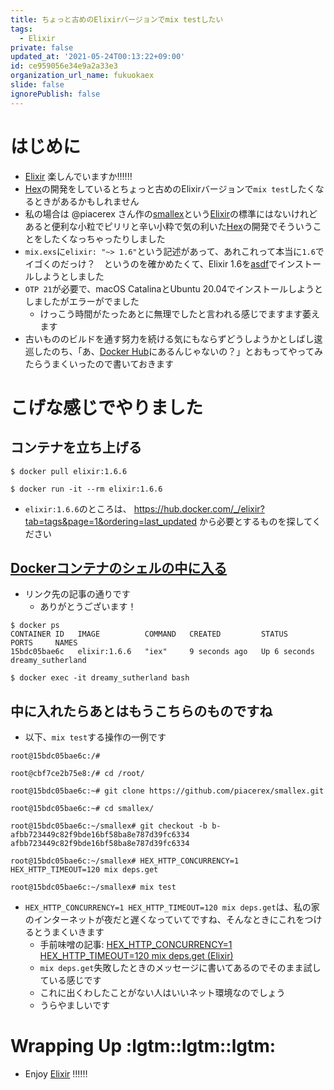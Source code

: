 ```yaml
---
title: ちょっと古めのElixirバージョンでmix testしたい
tags:
  - Elixir
private: false
updated_at: '2021-05-24T00:13:22+09:00'
id: ce959056e34e9a2a33e3
organization_url_name: fukuokaex
slide: false
ignorePublish: false
---
```

# はじめに
- [Elixir](https://elixir-lang.org/) 楽しんでいますか:bangbang::bangbang::bangbang:
- [Hex](https://hex.pm/)の開発をしているとちょっと古めのElixirバージョンで`mix test`したくなるときがあるかもしれません
- 私の場合は @piacerex さん作の[smallex](https://github.com/piacerex/smallex)という[Elixir](https://elixir-lang.org/)の標準にはないけれどあると便利な小粒でピリリと辛い小粋で気の利いた[Hex](https://hex.pm/)の開発でそういうことをしたくなっちゃったりしました
- `mix.exs`に`elixir: "~> 1.6"`という記述があって、あれこれって本当に`1.6`でイゴくのだっけ？　というのを確かめたくて、Elixir 1.6を[asdf](https://asdf-vm.com/#/)でインストールしようとしました
- `OTP 21`が必要で、macOS CatalinaとUbuntu 20.04でインストールしようとしましたがエラーがでました
    - けっこう時間がたったあとに無理でしたと言われる感じでますます萎えます
- 古いもののビルドを通す努力を続ける気にもならずどうしようかとしばし逡巡したのち、「あ、[Docker Hub](https://hub.docker.com/)にあるんじゃないの？」とおもってやってみたらうまくいったので書いておきます

# こげな感じでやりました

## コンテナを立ち上げる
```
$ docker pull elixir:1.6.6

$ docker run -it --rm elixir:1.6.6 
```

- `elixir:1.6.6`のところは、 https://hub.docker.com/_/elixir?tab=tags&page=1&ordering=last_updated から必要とするものを探してください

## [Dockerコンテナのシェルの中に入る](https://qiita.com/__cooper/items/4740c24666299c366044)
- リンク先の記事の通りです
    - ありがとうございます！

```
$ docker ps                                                        
CONTAINER ID   IMAGE          COMMAND   CREATED         STATUS         PORTS     NAMES
15bdc05bae6c   elixir:1.6.6   "iex"     9 seconds ago   Up 6 seconds             dreamy_sutherland

$ docker exec -it dreamy_sutherland bash
```

## 中に入れたらあとはもうこちらのものですね
- 以下、`mix test`する操作の一例です

```
root@15bdc05bae6c:/#

root@cbf7ce2b75e8:/# cd /root/

root@15bdc05bae6c:~# git clone https://github.com/piacerex/smallex.git

root@15bdc05bae6c:~# cd smallex/

root@15bdc05bae6c:~/smallex# git checkout -b b-afbb723449c82f9bde16bf58ba8e787d39fc6334 afbb723449c82f9bde16bf58ba8e787d39fc6334

root@15bdc05bae6c:~/smallex# HEX_HTTP_CONCURRENCY=1 HEX_HTTP_TIMEOUT=120 mix deps.get

root@15bdc05bae6c:~/smallex# mix test
```

- `HEX_HTTP_CONCURRENCY=1 HEX_HTTP_TIMEOUT=120 mix deps.get`は、私の家のインターネットが夜だと遅くなっていてですね、そんなときにこれをつけるとうまくいきます
    - 手前味噌の記事: [HEX_HTTP_CONCURRENCY=1 HEX_HTTP_TIMEOUT=120 mix deps.get (Elixir)](https://qiita.com/torifukukaiou/items/3890d4ea8220f44c7e0a)
    - `mix deps.get`失敗したときのメッセージに書いてあるのでそのまま試している感じです
    - これに出くわしたことがない人はいいネット環境なのでしょう
    - うらやましいです


# Wrapping Up :lgtm::lgtm::lgtm:
- Enjoy [Elixir](https://elixir-lang.org/) :bangbang::bangbang::bangbang:
